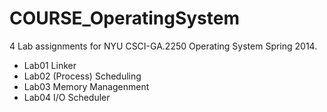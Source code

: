 COURSE_OperatingSystem
======================

4 Lab assignments for NYU CSCI-GA.2250 Operating System Spring 2014.

  - Lab01   Linker
  - Lab02   (Process) Scheduling
  - Lab03   Memory Managenment
  - Lab04   I/O Scheduler
